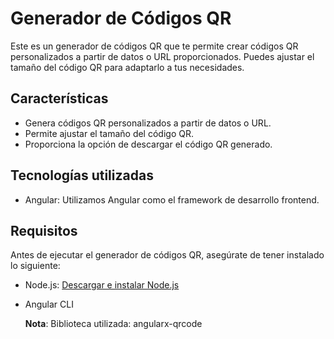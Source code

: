 # Generador de Códigos QR

Este es un generador de códigos QR que te permite crear códigos QR personalizados a partir de datos o URL proporcionados. Puedes ajustar  el tamaño del código QR para adaptarlo a tus necesidades.

## Características

- Genera códigos QR personalizados a partir de datos o URL.
- Permite ajustar el tamaño del código QR.
- Proporciona la opción de descargar el código QR generado.

## Tecnologías utilizadas

- Angular: Utilizamos Angular como el framework de desarrollo frontend.

## Requisitos

Antes de ejecutar el generador de códigos QR, asegúrate de tener instalado lo siguiente:

- Node.js: [Descargar e instalar Node.js](https://nodejs.org/es/)
- Angular CLI

  **Nota**: Biblioteca utilizada: angularx-qrcode


